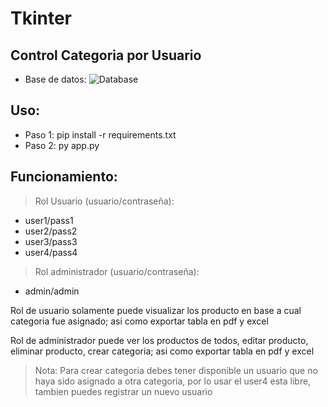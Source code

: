 # Tkinter

## Control Categoria por Usuario

- Base de datos:
  ![Database](https://github.com/BryanDaniellAR/python_3.9.7_Tkinter_ControlCategoriaUsuario__v1.0_2022/assets/97413969/14d3b32c-c3bc-46e6-b23a-5398d6d3c33e)

## Uso:

- Paso 1: pip install -r requirements.txt
- Paso 2: py app.py

## Funcionamiento:

> Rol Usuario (usuario/contraseña):

- user1/pass1
- user2/pass2
- user3/pass3
- user4/pass4

> Rol administrador (usuario/contraseña):

- admin/admin

Rol de usuario solamente puede visualizar los producto en base a cual categoria fue asignado; asi como exportar tabla en pdf y excel

Rol de administrador puede ver los productos de todos, editar producto, eliminar producto, crear categoria; asi como exportar tabla en pdf y excel

> Nota: Para crear categoria debes tener disponible un usuario que no haya sido asignado a otra categoria, por lo usar el user4 esta libre, tambien puedes registrar un nuevo usuario
>
